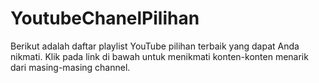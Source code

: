 # YoutubeChanelPilihan
Berikut adalah daftar playlist YouTube pilihan terbaik yang dapat Anda nikmati. Klik pada link di bawah untuk menikmati konten-konten menarik dari masing-masing channel.
